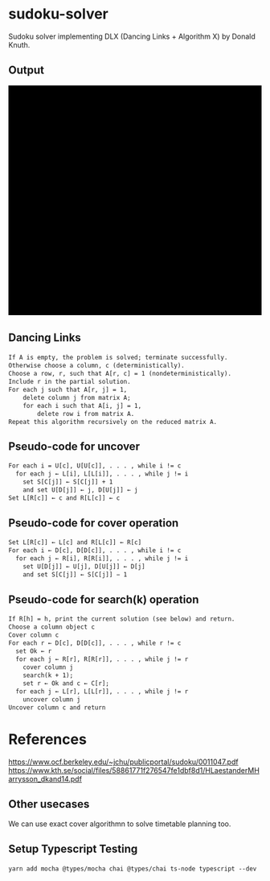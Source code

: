 # sudoku-solver

Sudoku solver implementing DLX (Dancing Links + Algorithm X) by Donald Knuth.

## Output

![gif](./assets/sudoku.gif)

## Dancing Links

```
If A is empty, the problem is solved; terminate successfully.
Otherwise choose a column, c (deterministically).
Choose a row, r, such that A[r, c] = 1 (nondeterministically).
Include r in the partial solution.
For each j such that A[r, j] = 1,
    delete column j from matrix A;
    for each i such that A[i, j] = 1,
        delete row i from matrix A.
Repeat this algorithm recursively on the reduced matrix A.
```

## Pseudo-code for uncover

```
For each i = U[c], U[U[c]], . . . , while i != c
  for each j ← L[i], L[L[i]], . . . , while j != i
    set S[C[j]] ← S[C[j]] + 1
    and set U[D[j]] ← j, D[U[j]] ← j
Set L[R[c]] ← c and R[L[c]] ← c
```

## Pseudo-code for cover operation

```
Set L[R[c]] ← L[c] and R[L[c]] ← R[c]
For each i ← D[c], D[D[c]], . . . , while i != c
  for each j ← R[i], R[R[i]], . . . , while j != i
    set U[D[j]] ← U[j], D[U[j]] ← D[j]
    and set S[C[j]] ← S[C[j]] − 1
```

## Pseudo-code for search(k) operation

```
If R[h] = h, print the current solution (see below) and return.
Choose a column object c
Cover column c
For each r ← D[c], D[D[c]], . . . , while r != c
  set Ok ← r
  for each j ← R[r], R[R[r]], . . . , while j != r
    cover column j
    search(k + 1);
    set r ← Ok and c ← C[r];
  for each j ← L[r], L[L[r]], . . . , while j != r
    uncover column j
Uncover column c and return
```

# References

https://www.ocf.berkeley.edu/~jchu/publicportal/sudoku/0011047.pdf
https://www.kth.se/social/files/58861771f276547fe1dbf8d1/HLaestanderMHarrysson_dkand14.pdf

## Other usecases

We can use exact cover algorithmn to solve timetable planning too.

## Setup Typescript Testing

```
yarn add mocha @types/mocha chai @types/chai ts-node typescript --dev
```
